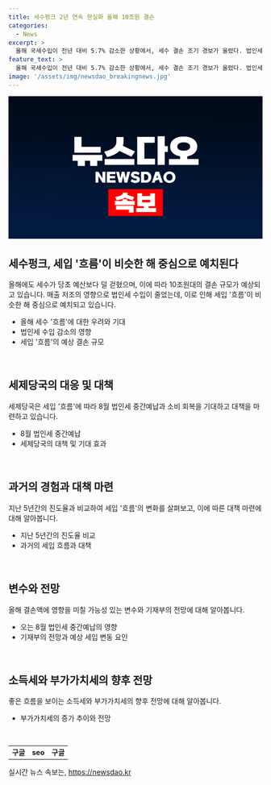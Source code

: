 ```yaml
---
title: 세수펑크 2년 연속 현실화 올해 10조원 결손
categories:
  - News
excerpt: >
  올해 국세수입이 전년 대비 5.7% 감소한 상황에서, 세수 결손 조기 경보가 울렸다. 법인세의 납부가 부진하고 중간예납 선택지에 따라 더 걷힐지 불확실한 가운데, 세제당국은 소비 회복과 기업 실적 개선을 기대하고 있다. 하지만, 최근 5년 평균을 하회하는 진도율과 예산보다 덜 걷힌 국세수입으로 인해 10조원 이상의 결손이 예상되고 있다. 지난해와 마찬가지로 올해도 세수 펑크가 확실시되며, 대기업과 중소기업을 포함한 모든 기업의 세수 부담이 커지고 있는 것으로 나타났다.
feature_text: >
  올해 국세수입이 전년 대비 5.7% 감소한 상황에서, 세수 결손 조기 경보가 울렸다. 법인세의 납부가 부진하고 중간예납 선택지에 따라 더 걷힐지 불확실한 가운데, 세제당국은 소비 회복과 기업 실적 개선을 기대하고 있다. 하지만, 최근 5년 평균을 하회하는 진도율과 예산보다 덜 걷힌 국세수입으로 인해 10조원 이상의 결손이 예상되고 있다. 지난해와 마찬가지로 올해도 세수 펑크가 확실시되며, 대기업과 중소기업을 포함한 모든 기업의 세수 부담이 커지고 있는 것으로 나타났다.
image: '/assets/img/newsdao_breakingnews.jpg'
---
```


<p><img src="/assets/img/newsdao_breakingnews.jpg" alt="implanttips 속보" /></p>

<h2 data-ke-size="size26">세수펑크, 세입 '흐름'이 비슷한 해 중심으로 예치된다</h2>

<p data-ke-size="size16">올해에도 세수가 당초 예산보다 덜 걷혔으며, 이에 따라 10조원대의 결손 규모가 예상되고 있습니다. 매출 저조의 영향으로 법인세 수입이 줄었는데, 이로 인해 세입 '흐름'이 비슷한 해 중심으로 예치되고 있습니다.</p>

<ul>
    <li>올해 세수 '흐름'에 대한 우려와 기대</li>
    <li>법인세 수입 감소의 영향</li>
    <li>세입 '흐름'의 예상 결손 규모</li>
</ul>

<p data-ke-size="size16">&nbsp;</p>

<h2 data-ke-size="size26">세제당국의 대응 및 대책</h2>

<p data-ke-size="size16">세제당국은 세입 '흐름'에 따라 8월 법인세 중간예납과 소비 회복을 기대하고 대책을 마련하고 있습니다.</p>

<ul>
    <li>8월 법인세 중간예납</li>
    <li>세제당국의 대책 및 기대 효과</li>
</ul>

<p data-ke-size="size16">&nbsp;</p>

<h2 data-ke-size="size26">과거의 경험과 대책 마련</h2>

<p data-ke-size="size16">지난 5년간의 진도율과 비교하여 세입 '흐름'의 변화를 살펴보고, 이에 따른 대책 마련에 대해 알아봅니다.</p>

<ul>
    <li>지난 5년간의 진도율 비교</li>
    <li>과거의 세입 흐름과 대책</li>
</ul>

<p data-ke-size="size16">&nbsp;</p>

<h2 data-ke-size="size26">변수와 전망</h2>

<p data-ke-size="size16">올해 결손액에 영향을 미칠 가능성 있는 변수와 기재부의 전망에 대해 알아봅니다.</p>

<ul>
    <li>오는 8월 법인세 중간예납의 영향</li>
    <li>기재부의 전망과 예상 세입 변동 요인</li>
</ul>

<p data-ke-size="size16">&nbsp;</p>

<h2 data-ke-size="size26">소득세와 부가가치세의 향후 전망</h2>

<p data-ke-size="size16">좋은 흐름을 보이는 소득세와 부가가치세의 향후 전망에 대해 알아봅니다.</p>

<ul>
    <li>부가가치세의 증가 추이와 전망</li>
</ul>

<p data-ke-size="size16">&nbsp;</p>

<table>
    <tbody>
        <tr>
            <td style="text-align: center; height: 17px;"><b>구글</b></td>
            <td style="text-align: center; height: 17px;"><b>seo</b></td>
            <td style="text-align: center; height: 17px;"><b>구글</b></td>
        </tr>
    </tbody>
</table>
실시간 뉴스 속보는, <a href="https://newsdao.kr" rel="dofollow">https://newsdao.kr</a>



